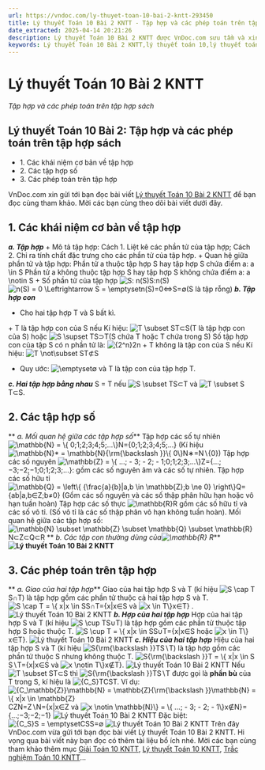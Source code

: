 ```yaml
---
url: https://vndoc.com/ly-thuyet-toan-10-bai-2-kntt-293450
title: Lý thuyết Toán 10 Bài 2 KNTT - Tập hợp và các phép toán trên tập hợp sách - VnDoc.com
date_extracted: 2025-04-14 20:21:26
description: Lý thuyết Toán 10 Bài 2 KNTT được VnDoc.com sưu tầm và xin gửi tới bạn đọc cùng tham khảo.
keywords: Lý thuyết Toán 10 Bài 2 KNTT,lý thuyết toán 10,lý thuyết toán 10 KNTT,toán 10,toán 10 KNTT,toán 10 bài 2,lý thuyết toán 10 bài 2,Tập hợp và các phép toán trên tập hợp sách,toán 10 kết nối tri thức
---
```


# Lý thuyết Toán 10 Bài 2 KNTT
 _Tập hợp và các phép toán trên tập hợp sách_
## Lý thuyết Toán 10 Bài 2: Tập hợp và các phép toán trên tập hợp sách
  * 1\. Các khái niệm cơ bản về tập hợp
  * 2\. Các tập hợp số
  * 3\. Các phép toán trên tập hợp

VnDoc.com xin gửi tới bạn đọc bài viết [Lý thuyết Toán 10 Bài 2 KNTT](<https://vndoc.com/ly-thuyet-toan-10-bai-2-kntt-293450>) để bạn đọc cùng tham khảo. Mời các bạn cùng theo dõi bài viết dưới đây.
## **1\. Các khái niệm cơ bản về tập hợp**
 _**a. Tập hợp**_
\+ Mô tả tập hợp:
Cách 1. Liệt kê các phần tử của tập hợp;
Cách 2. Chỉ ra tính chất đặc trưng cho các phần tử của tập hợp.
\+ Quan hệ giữa phần tử và tập hợp:
Phần tử a thuộc tập hợp S hay tập hợp S chứa điểm a: a \in S
Phần tử a không thuộc tập hợp S hay tập hợp S không chứa điểm a: a \notin S
\+ Số phần tử của tập hợp ![S: n\(S\)](https://i.vdoc.vn/data/image/blank.png)S:n\(S\)
![n\(S\) = 0 \\Leftrightarrow S = \\emptyset](https://i.vdoc.vn/data/image/blank.png)n\(S\)=0⇔S=∅\(S là tập rỗng\)
_**b. Tập hợp con**_
  * Cho hai tập hợp T và S bất kì.

\+ T là tập hợp con của S nếu
Kí hiệu: ![T \\subset S](https://i.vdoc.vn/data/image/blank.png)T⊂S\(T là tập hợp con của S\) hoặc ![S \\supset T](https://i.vdoc.vn/data/image/blank.png)S⊃T\(S chứa T hoặc T chứa trong S\)
Số tập hợp con của tập S có n phần tử là: ![{2^n}](https://i.vdoc.vn/data/image/blank.png)2n
\+ T không là tập con của S nếu
Kí hiệu: ![T \\not\\subset S](https://i.vdoc.vn/data/image/blank.png)T⊄S
  * Quy ước: ![\\emptyset](https://i.vdoc.vn/data/image/blank.png)∅ và T là tập con của tập hợp T.

_**c. Hai tập hợp bằng nhau**_
S = T nếu ![S \\subset T](https://i.vdoc.vn/data/image/blank.png)S⊂T và ![T \\subset S](https://i.vdoc.vn/data/image/blank.png)T⊂S.
## **2\. Các tập hợp số**
** _a. Mối quan hệ giữa các tập hợp số_**
Tập hợp các số tự nhiên ![\\mathbb{N} = \\{ 0;1;2;3;4;5;...\\}](https://i.vdoc.vn/data/image/blank.png)N=\{0;1;2;3;4;5;...\} \(Kí hiệu ![\\mathbb{N}* = \\mathbb{N}{\\rm{\\backslash }}\\{ 0\\}](https://i.vdoc.vn/data/image/blank.png)N∗=N∖\{0\}\)
Tập hợp các số nguyên ![\\mathbb{Z} = \\{ ...; - 3; - 2; - 1;0;1;2;3;...\\}](https://i.vdoc.vn/data/image/blank.png)Z=\{...;−3;−2;−1;0;1;2;3;...\}: gồm các số nguyên âm và các số tự nhiên.
Tập hợp các số hữu tỉ ![\\mathbb{Q} = \\left\\{ {\\frac{a}{b}|a,b \\in \\mathbb{Z};b \\ne 0} \\right\\}](https://i.vdoc.vn/data/image/blank.png)Q=\{ab|a,b∈Z;b≠0\}
\(Gồm các số nguyên và các số thập phân hữu hạn hoặc vô hạn tuần hoàn\)
Tập hợp các số thực ![\\mathbb{R}](https://i.vdoc.vn/data/image/blank.png)R gồm các số hữu tỉ và các số vô tỉ.
\(Số vô tỉ là các số thập phân vô hạn không tuần hoàn\).
Mối quan hệ giữa các tập hợp số: ![\\mathbb{N} \\subset \\mathbb{Z} \\subset \\mathbb{Q} \\subset \\mathbb{R}](https://i.vdoc.vn/data/image/blank.png)N⊂Z⊂Q⊂R
** _b. Các tập con thường dùng của![\\mathbb{R}](https://i.vdoc.vn/data/image/blank.png) R_**
**![Lý thuyết Toán 10 Bài 2 KNTT](https://i.vdoc.vn/data/image/2023/04/03/ly-thuyet-toan-10-bai-2-kntt-1.jpg)**
## **3\. Các phép toán trên tập hợp**
** _a. Giao của hai tập hợp_**
Giao của hai tập hợp S và T \(kí hiệu ![S \\cap T](https://i.vdoc.vn/data/image/blank.png)S∩T\) là tập hợp gồm các phần tử thuộc cả hai tập hợp S và T.
![S \\cap T = \\{ x|x \\in S](https://i.vdoc.vn/data/image/blank.png)S∩T=\{x|x∈S và ![x \\in T\\}](https://i.vdoc.vn/data/image/blank.png)x∈T\} .
![Lý thuyết Toán 10 Bài 2 KNTT](https://i.vdoc.vn/data/image/2023/04/03/ly-thuyet-toan-10-bai-2-kntt-2.jpg)
**_b. Hợp của hai tập hợp_**
Hợp của hai tập hợp S và T \(kí hiệu ![S \\cup T](https://i.vdoc.vn/data/image/blank.png)S∪T\) là tập hợp gồm các phần tử thuộc tập hợp S hoặc thuộc T.
![S \\cup T = \\{ x|x \\in S](https://i.vdoc.vn/data/image/blank.png)S∪T=\{x|x∈S hoặc ![x \\in T\\}](https://i.vdoc.vn/data/image/blank.png)x∈T\}.
![Lý thuyết Toán 10 Bài 2 KNTT](https://i.vdoc.vn/data/image/2023/04/03/ly-thuyet-toan-10-bai-2-kntt-3.jpg)
**_c. Hiệu của hai tập hợp_**
Hiệu của hai tập hợp S và T \(kí hiệu ![S{\\rm{\\backslash }}T](https://i.vdoc.vn/data/image/blank.png)S∖T\) là tập hợp gồm các phần tử thuộc S nhưng không thuộc T.
![S{\\rm{\\backslash }}T = \\{ x|x \\in S](https://i.vdoc.vn/data/image/blank.png)S∖T=\{x|x∈S và ![x \\notin T\\}](https://i.vdoc.vn/data/image/blank.png)x∉T\}.
![Lý thuyết Toán 10 Bài 2 KNTT](https://i.vdoc.vn/data/image/2023/04/03/ly-thuyet-toan-10-bai-2-kntt-4.jpg)
Nếu ![T \\subset S](https://i.vdoc.vn/data/image/blank.png)T⊂S thì ![S{\\rm{\\backslash }}T](https://i.vdoc.vn/data/image/blank.png)S∖T được gọi là **phần bù** của T trong S, kí hiệu là ![{C_S}T](https://i.vdoc.vn/data/image/blank.png)CST.
Ví dụ: ![{C_\\mathbb{Z}}\\mathbb{N} = \\mathbb{Z}{\\rm{\\backslash }}\\mathbb{N} = \\{ x|x \\in \\mathbb{Z}](https://i.vdoc.vn/data/image/blank.png)CZN=Z∖N=\{x|x∈Z và ![x \\notin \\mathbb{N}\\} = \\{ ...; - 3; - 2; - 1\\}](https://i.vdoc.vn/data/image/blank.png)x∉N\}=\{...;−3;−2;−1\}
![Lý thuyết Toán 10 Bài 2 KNTT](https://i.vdoc.vn/data/image/2023/04/03/ly-thuyet-toan-10-bai-2-kntt-5.jpg)
Đặc biệt: ![{C_S}S = \\emptyset](https://i.vdoc.vn/data/image/blank.png)CSS=∅
![Lý thuyết Toán 10 Bài 2 KNTT](https://i.vdoc.vn/data/image/2023/04/03/ly-thuyet-toan-10-bai-2-kntt-6.jpg)
Trên đây VnDoc.com vừa gửi tới bạn đọc bài viết Lý thuyết Toán 10 Bài 2 KNTT. Hi vọng qua bài viết này bạn đọc có thêm tài liệu bổ ích nhé. Mời các bạn cùng tham khảo thêm mục [Giải Toán 10 KNTT](<https://vndoc.com/toan-10-ket-noi-tri-thuc-tap1>), [Lý thuyết Toán 10 KNTT](<https://vndoc.com/ly-thuyet-toan-10-kntt>), [Trắc nghiệm Toán 10 KNTT](<https://vndoc.com/test-lop10>)...

